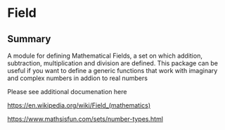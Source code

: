 # Field

## Summary

A module for defining Mathematical Fields, a set on which addition, subtraction, multiplication and division are defined.
This package can be useful if you want to define a generic functions that work with imaginary and complex numbers in addion to real numbers

Please see additional documenation here

https://en.wikipedia.org/wiki/Field_(mathematics)

https://www.mathsisfun.com/sets/number-types.html